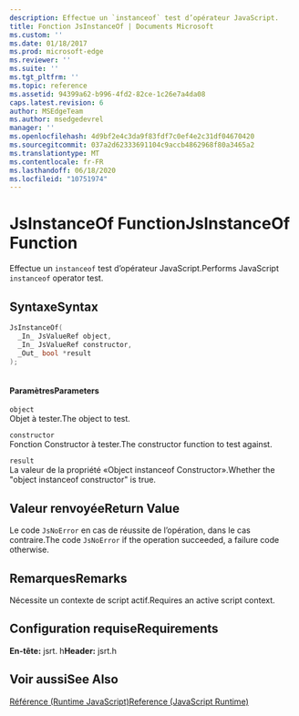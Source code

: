 ```yaml
---
description: Effectue un `instanceof` test d’opérateur JavaScript.
title: Fonction JsInstanceOf | Documents Microsoft
ms.custom: ''
ms.date: 01/18/2017
ms.prod: microsoft-edge
ms.reviewer: ''
ms.suite: ''
ms.tgt_pltfrm: ''
ms.topic: reference
ms.assetid: 94399a62-b996-4fd2-82ce-1c26e7a4da08
caps.latest.revision: 6
author: MSEdgeTeam
ms.author: msedgedevrel
manager: ''
ms.openlocfilehash: 4d9bf2e4c3da9f83fdf7c0ef4e2c31df04670420
ms.sourcegitcommit: 037a2d62333691104c9accb4862968f80a3465a2
ms.translationtype: MT
ms.contentlocale: fr-FR
ms.lasthandoff: 06/18/2020
ms.locfileid: "10751974"
---
```

# <span data-ttu-id="6c3b0-103">JsInstanceOf Function</span><span class="sxs-lookup"><span data-stu-id="6c3b0-103">JsInstanceOf Function</span></span>
<span data-ttu-id="6c3b0-104">Effectue un `instanceof` test d’opérateur JavaScript.</span><span class="sxs-lookup"><span data-stu-id="6c3b0-104">Performs JavaScript `instanceof` operator test.</span></span>  
  
## <span data-ttu-id="6c3b0-105">Syntaxe</span><span class="sxs-lookup"><span data-stu-id="6c3b0-105">Syntax</span></span>  
  
```cpp  
JsInstanceOf(   
  _In_ JsValueRef object,  
  _In_ JsValueRef constructor,  
  _Out_ bool *result  
);  
  
```  
  
#### <span data-ttu-id="6c3b0-106">Paramètres</span><span class="sxs-lookup"><span data-stu-id="6c3b0-106">Parameters</span></span>  
 `object`  
 <span data-ttu-id="6c3b0-107">Objet à tester.</span><span class="sxs-lookup"><span data-stu-id="6c3b0-107">The object to test.</span></span>  
  
 `constructor`  
 <span data-ttu-id="6c3b0-108">Fonction Constructor à tester.</span><span class="sxs-lookup"><span data-stu-id="6c3b0-108">The constructor function to test against.</span></span>  
  
 `result`  
 <span data-ttu-id="6c3b0-109">La valeur de la propriété «Object instanceof Constructor».</span><span class="sxs-lookup"><span data-stu-id="6c3b0-109">Whether the "object instanceof constructor" is true.</span></span>  
  
## <span data-ttu-id="6c3b0-110">Valeur renvoyée</span><span class="sxs-lookup"><span data-stu-id="6c3b0-110">Return Value</span></span>  
 <span data-ttu-id="6c3b0-111">Le code `JsNoError` en cas de réussite de l’opération, dans le cas contraire.</span><span class="sxs-lookup"><span data-stu-id="6c3b0-111">The code `JsNoError` if the operation succeeded, a failure code otherwise.</span></span>  
  
## <span data-ttu-id="6c3b0-112">Remarques</span><span class="sxs-lookup"><span data-stu-id="6c3b0-112">Remarks</span></span>  
 <span data-ttu-id="6c3b0-113">Nécessite un contexte de script actif.</span><span class="sxs-lookup"><span data-stu-id="6c3b0-113">Requires an active script context.</span></span>  
  
## <span data-ttu-id="6c3b0-114">Configuration requise</span><span class="sxs-lookup"><span data-stu-id="6c3b0-114">Requirements</span></span>  
 <span data-ttu-id="6c3b0-115">**En-tête:** jsrt. h</span><span class="sxs-lookup"><span data-stu-id="6c3b0-115">**Header:** jsrt.h</span></span>  
  
## <span data-ttu-id="6c3b0-116">Voir aussi</span><span class="sxs-lookup"><span data-stu-id="6c3b0-116">See Also</span></span>  
 [<span data-ttu-id="6c3b0-117">Référence (Runtime JavaScript)</span><span class="sxs-lookup"><span data-stu-id="6c3b0-117">Reference (JavaScript Runtime)</span></span>](../chakra-hosting/reference-javascript-runtime.md)
